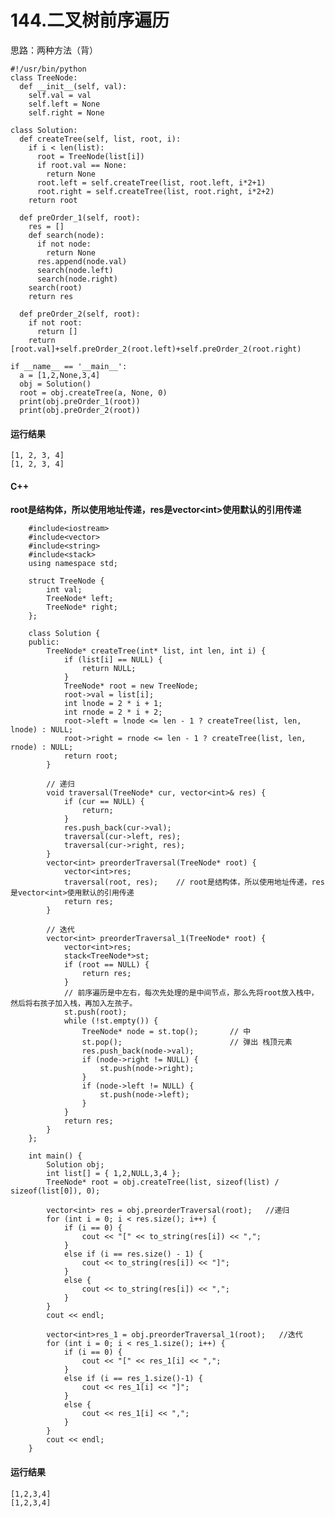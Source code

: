 # 144.二叉树前序遍历
思路：两种方法（背）

    #!/usr/bin/python
    class TreeNode:
      def __init__(self, val):
        self.val = val
        self.left = None
        self.right = None

    class Solution:
      def createTree(self, list, root, i):
        if i < len(list):
          root = TreeNode(list[i])
          if root.val == None:
            return None
          root.left = self.createTree(list, root.left, i*2+1)
          root.right = self.createTree(list, root.right, i*2+2)
        return root

      def preOrder_1(self, root):
        res = []
        def search(node):
          if not node:
            return None
          res.append(node.val)
          search(node.left)
          search(node.right)
        search(root)
        return res

      def preOrder_2(self, root):
        if not root:
          return []
        return [root.val]+self.preOrder_2(root.left)+self.preOrder_2(root.right)

    if __name__ == '__main__':
      a = [1,2,None,3,4]
      obj = Solution()
      root = obj.createTree(a, None, 0)
      print(obj.preOrder_1(root))
      print(obj.preOrder_2(root))

#### 运行结果
    [1, 2, 3, 4]
    [1, 2, 3, 4]

#### C++

**root是结构体，所以使用地址传递，res是vector\<int>使用默认的引用传递**

        #include<iostream>
        #include<vector>
        #include<string>
        #include<stack>
        using namespace std;

        struct TreeNode {
            int val;
            TreeNode* left;
            TreeNode* right;
        };

        class Solution {
        public:
            TreeNode* createTree(int* list, int len, int i) {
                if (list[i] == NULL) {
                    return NULL;
                }
                TreeNode* root = new TreeNode;
                root->val = list[i];
                int lnode = 2 * i + 1;
                int rnode = 2 * i + 2;
                root->left = lnode <= len - 1 ? createTree(list, len, lnode) : NULL;
                root->right = rnode <= len - 1 ? createTree(list, len, rnode) : NULL;
                return root;
            }

            // 递归
            void traversal(TreeNode* cur, vector<int>& res) {
                if (cur == NULL) {
                    return;
                }
                res.push_back(cur->val);
                traversal(cur->left, res);
                traversal(cur->right, res);
            }
            vector<int> preorderTraversal(TreeNode* root) {
                vector<int>res;
                traversal(root, res);    // root是结构体，所以使用地址传递，res是vector<int>使用默认的引用传递
                return res;
            }

            // 迭代
            vector<int> preorderTraversal_1(TreeNode* root) {
                vector<int>res;
                stack<TreeNode*>st;
                if (root == NULL) {
                    return res;
                }
                // 前序遍历是中左右，每次先处理的是中间节点，那么先将root放入栈中，然后将右孩子加入栈，再加入左孩子。
                st.push(root);
                while (!st.empty()) {
                    TreeNode* node = st.top();       // 中
                    st.pop();                        // 弹出 栈顶元素
                    res.push_back(node->val);
                    if (node->right != NULL) {
                        st.push(node->right);
                    }
                    if (node->left != NULL) {
                        st.push(node->left);
                    }
                }
                return res;
            }
        };

        int main() {
            Solution obj;
            int list[] = { 1,2,NULL,3,4 };
            TreeNode* root = obj.createTree(list, sizeof(list) / sizeof(list[0]), 0);

            vector<int> res = obj.preorderTraversal(root);   //递归
            for (int i = 0; i < res.size(); i++) {
                if (i == 0) {
                    cout << "[" << to_string(res[i]) << ",";
                }
                else if (i == res.size() - 1) {
                    cout << to_string(res[i]) << "]";
                }
                else {
                    cout << to_string(res[i]) << ",";
                }
            }
            cout << endl;

            vector<int>res_1 = obj.preorderTraversal_1(root);   //迭代
            for (int i = 0; i < res_1.size(); i++) {
                if (i == 0) {
                    cout << "[" << res_1[i] << ",";
                }
                else if (i == res_1.size()-1) {
                    cout << res_1[i] << "]";
                }
                else {
                    cout << res_1[i] << ",";
                }
            }
            cout << endl;
        }
        
#### 运行结果

    [1,2,3,4]
    [1,2,3,4]
